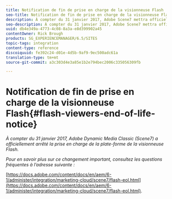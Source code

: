 ```yaml
---
title: Notification de fin de prise en charge de la visionneuse Flash
seo-title: Notification de fin de prise en charge de la visionneuse Flash
description: À compter du 31 janvier 2017, Adobe Scene7 mettra officiellement fin à la prise en charge de la plate-forme de la visionneuse Flash.
seo-description: À compter du 31 janvier 2017, Adobe Scene7 mettra officiellement fin à la prise en charge de la plate-forme de la visionneuse Flash.
uuid: db4e349a-4773-4c08-8a3a-e8d399902a45
contentOwner: Rick Brough
products: SG_EXPERIENCEMANAGER/6.5/SITES
topic-tags: integration
content-type: reference
discoiquuid: fe392c24-d01e-4d5b-9af9-9ec500adc61a
translation-type: tm+mt
source-git-commit: a3c303d4e3a85e1b2e794bec2006c335056309fb

---
```



# Notification de fin de prise en charge de la visionneuse Flash{#flash-viewers-end-of-life-notice}

*À compter du 31 janvier 2017, Adobe Dynamic Media Classic (Scene7) a officiellement arrêté la prise en charge de la plate-forme de la visionneuse Flash.*

*Pour en savoir plus sur ce changement important, consultez les questions fréquentes à l’adresse suivante :*

[https://docs.adobe.com/content/docs/en/aem/6-1/administer/integration/marketing-cloud/scene7/flash-eol.html](https://docs.adobe.com/content/docs/en/aem/6-1/administer/integration/marketing-cloud/scene7/flash-eol.html).
